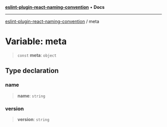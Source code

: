 [**eslint-plugin-react-naming-convention**](../README.md) • **Docs**

***

[eslint-plugin-react-naming-convention](../README.md) / meta

# Variable: meta

> `const` **meta**: `object`

## Type declaration

### name

> **name**: `string`

### version

> **version**: `string`
